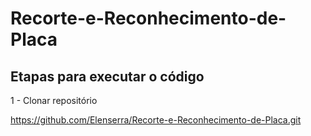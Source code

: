 # Recorte-e-Reconhecimento-de-Placa

## Etapas para executar o código

1 - Clonar repositório

https://github.com/Elenserra/Recorte-e-Reconhecimento-de-Placa.git

